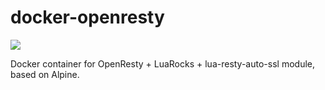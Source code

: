 # docker-openresty
[![](https://images.microbadger.com/badges/image/kisev/openresty.svg)](https://microbadger.com/images/kisev/openresty "Get your own image badge on microbadger.com")

Docker container for OpenResty + LuaRocks + lua-resty-auto-ssl module, based on Alpine.
